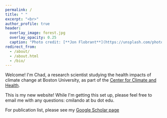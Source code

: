 ```yaml
---
permalink: /
title: " "
excerpt: "<br>"
author_profile: true
header:
  overlay_image: forest.jpg
  overlay_opacity: 0.25
  caption: "Photo credit: [**Jon Flobrant**](https://unsplash.com/photos/JU2MgHOHDsw)"
redirect_from: 
  - /about/
  - /about.html
  - /bio/
---
```


Welcome! I'm Chad, a research scientist studying the health impacts of climate change at Boston University, as part of the [Center for Climate and Health](https://sites.bu.edu/climateandhealth/).

This is my new website! While I'm getting this set up, please feel free to email me with any questions: cmilando at bu dot edu.

For publication list, please see my [Google Scholar page](https://scholar.google.com/citations?hl=en&user=bKqcxmwAAAAJ&view_op=list_works&sortby=pubdate)
